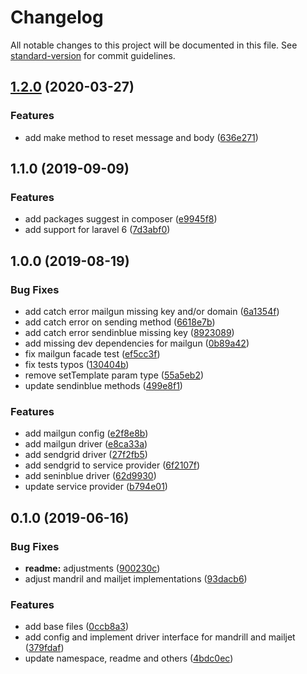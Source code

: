 # Changelog

All notable changes to this project will be documented in this file. See [standard-version](https://github.com/conventional-changelog/standard-version) for commit guidelines.

## [1.2.0](https://github.com/DansMaCulotte/laravel-mail-template/compare/v1.1.0...v1.2.0) (2020-03-27)


### Features

* add make method to reset message and body ([636e271](https://github.com/DansMaCulotte/laravel-mail-template/commit/636e271ea5d2921f65ba27d6a606f5517e81bb4f))

## 1.1.0 (2019-09-09)


### Features

* add packages suggest in composer ([e9945f8](https://github.com/DansMaCulotte/laravel-mail-template/commit/e9945f8))
* add support for laravel 6 ([7d3abf0](https://github.com/DansMaCulotte/laravel-mail-template/commit/7d3abf0))

## 1.0.0 (2019-08-19)


### Bug Fixes

* add catch error mailgun missing key and/or domain ([6a1354f](https://github.com/DansMaCulotte/laravel-mail-template/commit/6a1354f))
* add catch error on sending method ([6618e7b](https://github.com/DansMaCulotte/laravel-mail-template/commit/6618e7b))
* add catch error sendinblue missing key ([8923089](https://github.com/DansMaCulotte/laravel-mail-template/commit/8923089))
* add missing dev dependencies for mailgun ([0b89a42](https://github.com/DansMaCulotte/laravel-mail-template/commit/0b89a42))
* fix mailgun facade test ([ef5cc3f](https://github.com/DansMaCulotte/laravel-mail-template/commit/ef5cc3f))
* fix tests typos ([130404b](https://github.com/DansMaCulotte/laravel-mail-template/commit/130404b))
* remove setTemplate param type ([55a5eb2](https://github.com/DansMaCulotte/laravel-mail-template/commit/55a5eb2))
* update sendinblue methods ([499e8f1](https://github.com/DansMaCulotte/laravel-mail-template/commit/499e8f1))


### Features

* add mailgun config ([e2f8e8b](https://github.com/DansMaCulotte/laravel-mail-template/commit/e2f8e8b))
* add mailgun driver ([e8ca33a](https://github.com/DansMaCulotte/laravel-mail-template/commit/e8ca33a))
* add sendgrid driver ([27f2fb5](https://github.com/DansMaCulotte/laravel-mail-template/commit/27f2fb5))
* add sendgrid to service provider ([6f2107f](https://github.com/DansMaCulotte/laravel-mail-template/commit/6f2107f))
* add seninblue driver ([62d9930](https://github.com/DansMaCulotte/laravel-mail-template/commit/62d9930))
* update service provider ([b794e01](https://github.com/DansMaCulotte/laravel-mail-template/commit/b794e01))

## 0.1.0 (2019-06-16)


### Bug Fixes

* **readme:** adjustments ([900230c](https://github.com/DansMaCulotte/laravel-mail-template/commit/900230c))
* adjust mandril and mailjet implementations ([93dacb6](https://github.com/DansMaCulotte/laravel-mail-template/commit/93dacb6))


### Features

* add base files ([0ccb8a3](https://github.com/DansMaCulotte/laravel-mail-template/commit/0ccb8a3))
* add config and implement driver interface for mandrill and mailjet ([379fdaf](https://github.com/DansMaCulotte/laravel-mail-template/commit/379fdaf))
* update namespace, readme and others ([4bdc0ec](https://github.com/DansMaCulotte/laravel-mail-template/commit/4bdc0ec))
